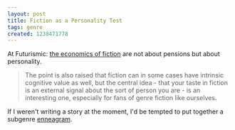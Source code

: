 ```yaml
---
layout: post
title: Fiction as a Personality Test
tags: genre
created: 1238471778
---
```

At Futurismic: [the economics of fiction](http://futurismic.com/2009/03/19/the-economics-of-fiction/) are not about pensions but about personality.

> The point is also raised that fiction can in some cases have intrinsic cognitive value as well, but the central idea - that your taste in fiction is an external signal about the sort of person you are - is an interesting one, especially for fans of genre fiction like ourselves.<!--break-->

If I weren't writing a story at the moment, I'd be tempted to put together a subgenre [enneagram](http://en.wikipedia.org/wiki/Enneagram_of_Personality).
